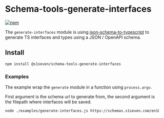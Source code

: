 # Schema-tools-generate-interfaces

[![npm][npm-image]][npm-url] 

[npm-image]: https://img.shields.io/npm/v/@s1seven/schema-tools-generate-interfaces.svg?style=flat
[npm-url]: https://npmjs.org/package/@s1seven/schema-tools-generate-interfaces

The `generate-interfaces` module is using [json-schema-to-typescript] to generate TS interfaces and types using a JSON / OpenAPI schema.

## Install

```bash
npm install @s1seven/schema-tools-generate-interfaces
```

### Examples

The example wrap the `generate` module in a function using `process.argv`.

First argument is the schema url to generate from, the second argument is the filepath where interfaces will be saved.

```bash
node ./examples/generate-interfaces.js https://schemas.s1seven.com/en10168-schemas/v0.0.2/schema.json ./certificate.ts
```

[json-schema-to-typescript]: https://www.npmjs.com/package/json-schema-to-typescript
